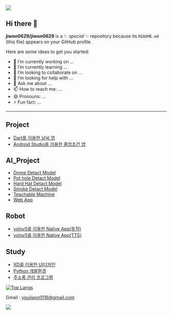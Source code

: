<img src="https://capsule-render.vercel.app/api?type=waving&color=BDBDC8&height=150&section=header&text=Hello" />

## Hi there 👋


**jiwon0629/jiwon0629** is a ✨ _special_ ✨ repository because its `README.md` (this file) appears on your GitHub profile.

Here are some ideas to get you started:

- 🔭 I’m currently working on ...
- 🌱 I’m currently learning ...
- 👯 I’m looking to collaborate on ...
- 🤔 I’m looking for help with ...
- 💬 Ask me about ...
- 📫 How to reach me: ...
- 😄 Pronouns: ...
- ⚡ Fun fact: ...

<hr>

## Project  
 - [Dart를 이용한 날씨 앱](https://github.com/jiwon0629/weatherApp)
 - [Android Studio를 이용한 졸업조건 앱](https://github.com/jiwon0629/Conditions-for-Graduations-App)

## AI_Project  
 - [Drone Detact Model](https://github.com/jiwon0629/yolov5_Drone)
 - [Pot hole Detact Model](https://github.com/jiwon0629/AI_Model/blob/main/pothole%ED%83%90%EC%A7%80.ipynb)
 - [Hard Hat Detact Model](https://github.com/jiwon0629/AI_Model/blob/main/%EC%95%88%EC%A0%84%EB%AA%A8%ED%83%90%EC%A7%80.ipynb)
 - [Smoke Detact Model](https://github.com/jiwon0629/AI_Model/blob/main/%EC%97%B0%EA%B8%B0%ED%83%90%EC%A7%80.ipynb)
 - [Teachable Machine](https://github.com/jiwon0629/TeachableMachine)
 - [Web App](https://github.com/jiwon0629/webApp02)

## Robot
 - [yolov5를 이용한 Native App(동작)](https://github.com/jiwon0629/NativeAppYoloCustom)
 - [yolov5를 이용한 Native App(TTS)](https://github.com/jiwon0629/NativeAppYoloCustom_TTS)

## Study
 - [XD를 이용한 UI디자인](https://github.com/jiwon0629/UIdesign)
 - [Python 개발환경](https://github.com/jiwon0629/python_basic)
 - [주소록 관리 프로그램](https://github.com/jiwon0629/AddressBook/tree/main)  


[![Top Langs](https://github-readme-stats.vercel.app/api/top-langs/?username=jiwon0629)](https://github.com/anuraghazra/github-readme-stats)

Gmail : youjiwon1116@gmail.com



<img src="https://capsule-render.vercel.app/api?type=waving&color=BDBDC8&height=150&section=footer" />

